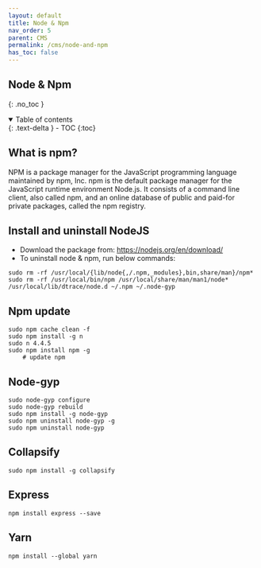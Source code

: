 ```yaml
---
layout: default    
title: Node & Npm
nav_order: 5
parent: CMS
permalink: /cms/node-and-npm
has_toc: false
---
```


## Node & Npm
{: .no_toc } 

<details open markdown="block">
  <summary>
    Table of contents
  </summary>
  {: .text-delta }
- TOC
{:toc}
</details>

## What is npm?

NPM is a package manager for the JavaScript programming language maintained by npm, Inc. npm is the default package manager for the JavaScript runtime environment Node.js. It consists of a command line client, also called npm, and an online database of public and paid-for private packages, called the npm registry.

## Install and uninstall NodeJS

* Download the package from: https://nodejs.org/en/download/
* To uninstall node & npm, run below commands: 

```
sudo rm -rf /usr/local/{lib/node{,/.npm,_modules},bin,share/man}/npm*
sudo rm -rf /usr/local/bin/npm /usr/local/share/man/man1/node* /usr/local/lib/dtrace/node.d ~/.npm ~/.node-gyp 
```

## Npm update

```
sudo npm cache clean -f
sudo npm install -g n
sudo n 4.4.5
sudo npm install npm -g
    # update npm 
```

## Node-gyp

```
sudo node-gyp configure
sudo node-gyp rebuild
sudo npm install -g node-gyp
sudo npm uninstall node-gyp -g
sudo npm uninstall node-gyp
```

## Collapsify

```
sudo npm install -g collapsify
```

## Express

```
npm install express --save
```

## Yarn

```
npm install --global yarn
```